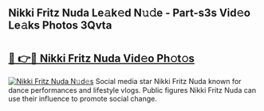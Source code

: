## Nikki Fritz Nuda Le𝚊k𝚎d N𝚞𝚍e - Part-s3s Vid𝚎o Le𝚊ks Photos 3Qvta

# <h2><a href="http://fbd9pu1.evod.top/?m=Nikki+Fritz+Nuda">🔗 👉🔴 Nikki Fritz Nuda Vid𝚎o Ph𝚘t𝚘s</a></h2>

[![Nikki Fritz Nuda N𝚞d𝚎s](https://i.imgur.com/8V9OHl7.gif)](http://fbd9pu1.evod.top/?m=Nikki+Fritz+Nuda)
Social media star Nikki Fritz Nuda known for dance performances and lifestyle vlogs. Public figures Nikki Fritz Nuda can use their influence to promote social change. 
